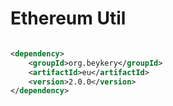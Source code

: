 # Ethereum Util

```xml

<dependency>
    <groupId>org.beykery</groupId>
    <artifactId>eu</artifactId>
    <version>2.0.0</version>
</dependency>
```
